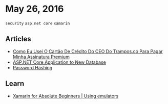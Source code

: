 # May 26, 2016

`security` `asp.net core` `xamarin`

## Articles

- [Como Eu Usei O Cartão De Crédito Do CEO Do Trampos.co Para Pagar Minha Assinatura Premium](//www.fidelis.work/como-eu-usei-o-cartao-de-credito-do-ceo-do-trampos-co-para-pagar-minha-assinatura-premium/)
- [ASP.NET Core Application to New Database](//docs.efproject.net/en/latest/platforms/aspnetcore/new-db.html)
- [Password Hashing](//docs.asp.net/en/latest/security/data-protection/consumer-apis/password-hashing.html)

## Learn

- [Xamarin for Absolute Beginners | Using emulators](//mva.microsoft.com/en-US/training-courses/xamarin-for-absolute-beginners-16182)
